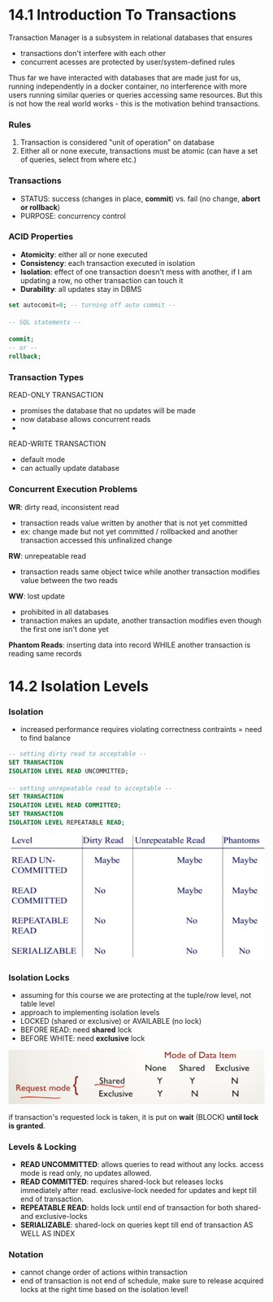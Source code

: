 # 14.1 Introduction To Transactions

Transaction Manager is a subsystem in relational databases that ensures 

- transactions don't interfere with each other
- concurrent acesses are protected by user/system-defined rules 

Thus far we have interacted with databases that are made just for us, running independently in a docker container, no interference with more users running similar queries or queries accessing same resources. But this is not how the real world works - this is the motivation behind transactions. 

### Rules
1. Transaction is considered "unit of operation" on database
2. Either all or none execute, transactions must be atomic (can have a set of queries, select from where etc.)

### Transactions
- STATUS: success (changes in place, **commit**) vs. fail (no change, **abort or rollback**) 
- PURPOSE: concurrency control 

### ACID Properties 
- **Atomicity**: either all or none executed
- **Consistency**: each transaction executed in isolation 
- **Isolation**: effect of one transaction doesn't mess with another, if I am updating a row, no other transaction can touch it
- **Durability**: all updates stay in DBMS

```sql
set autocomit=0; -- turning off auto commit -- 

-- SQL statements --

commit; 
-- or -- 
rollback; 
```

### Transaction Types
READ-ONLY TRANSACTION
- promises the database that no updates will be made 
- now database allows concurrent reads 
- 

READ-WRITE TRANSACTION
- default mode 
- can actually update database

### Concurrent Execution Problems
**WR**: dirty read, inconsistent read
- transaction reads value written by another that is not yet committed
- ex: change made but not yet committed / rollbacked and another transaction accessed this unfinalized change

**RW**: unrepeatable read 
- transaction reads same object twice while another transaction modifies value between the two reads 

**WW**: lost update
- prohibited in all databases
- transaction makes an update, another transaction modifies even though the first one isn't done yet

**Phantom Reads**: inserting data into record WHILE another transaction is reading same records

# 14.2 Isolation Levels

### Isolation
- increased performance requires violating correctness contraints = need to find balance  

```sql
-- setting dirty read to acceptable --
SET TRANSACTION 
ISOLATION LEVEL READ UNCOMMITTED; 

-- setting unrepeatable read to acceptable --
SET TRANSACTION 
ISOLATION LEVEL READ COMMITTED; 
SET TRANSACTION 
ISOLATION LEVEL REPEATABLE READ;
```

![](/assets/pre14.png)

### Isolation Locks
- assuming for this course we are protecting at the tuple/row level, not table level
- approach to implementing isolation levels 
- LOCKED (shared or exclusive) or AVAILABLE (no lock) 
- BEFORE READ: need **shared** lock
- BEFORE WHITE: need **exclusive** lock 

![](/assets/pre14-1.png)

if transaction's requested lock is taken, it is put on **wait** (BLOCK) **until lock is granted**. 


### Levels & Locking 
- **READ UNCOMMITTED**: allows queries to read without any locks. access mode is read only, no updates allowed.
- **READ COMMITTED**: requires shared-lock but releases locks immediately after read. exclusive-lock needed for updates and kept till end of transaction.  
- **REPEATABLE READ**: holds lock until end of transaction for both shared- and exclusive-locks
- **SERIALIZABLE**: shared-lock on queries kept till end of transaction AS WELL AS INDEX 

### Notation 
- cannot change order of actions within transaction
- end of transaction is not end of schedule, make sure to release acquired locks at the right time based on the isolation level!